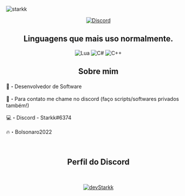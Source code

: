 ![starkk](https://cdn.discordapp.com/attachments/925957580940001291/993694717474771016/Starkk.png)


</p>
<p align="center">
    <a href="https://discord.com/users/917826867795488818">
   <img alt="Discord" src="https://img.shields.io/badge/Discord-Starkk%236374-7289DA?style=for-the-badge&logo=discord&logoColor=7289DA&logoWidth=10&labelColor=000'"></a> 

 <h2 align="center">Linguagens que mais uso normalmente.</h2>
<p align="center">
  <img alt="Lua" src="https://img.shields.io/badge/Lua-2C2D72?style=for-the-badge&logo=lua&logoColor=white"></a> 
  <img alt="C#" src="https://img.shields.io/badge/C%23-239120?style=for-the-badge&logo=c-sharp&logoColor=white"></a> 
  <img alt="C++" src="https://img.shields.io/badge/C%2B%2B-00599C?style=for-the-badge&logo=c%2B%2B&logoColor=white"></a>    
</p>


<h2 align="center">Sobre mim</h2>

🚀・Desenvolvedor de Software

📩・Para contato me chame no discord (faço scripts/softwares privados também!)

💻・Discord - Starkk#6374

🔥・Bolsonaro2022

</pre><br>

<h2 align="center">Perfil do Discord</h2><br>
  <p align="center">
    <a href="https://discord.com/users/917826867795488818">
        <img title="Servidor do Discord" alt="devStarkk" src="https://discord.c99.nl/widget/theme-1/917826867795488818.png"/>
    </a>
</p>
